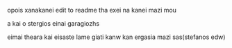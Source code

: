 opois xanakanei edit to readme tha exei na kanei  mazi mou

a kai o stergios einai garagiozhs

eimai theara kai eisaste lame giati kanw kan ergasia mazi sas(stefanos edw)
